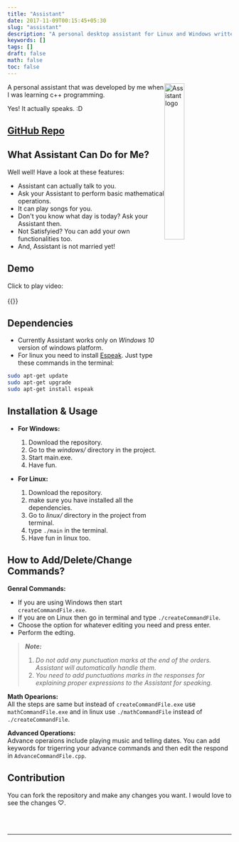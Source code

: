 ```yaml
---
title: "Assistant"
date: 2017-11-09T00:15:45+05:30
slug: "assistant"
description: "A personal desktop assistant for Linux and Windows written purely in C++"
keywords: []
tags: []
draft: false
math: false
toc: false
---
```


<div display="table-cell">
  <img src="https://raw.githubusercontent.com/LakshyaKhatri/Assistant/master/assets/logo/logo.png" alt="Assistant logo" title="Assistant" style="width:30%;height:30%;float:right;"/>
  <p>A personal assistant that was developed by me when I was learning c++ programming.

  Yes! It actually speaks. :D
  </p>
</div>

<h2><a href="https://github.com/LakshyaKhatri/Assistant/" target="_blank">GitHub Repo</a></h2>

## What Assistant Can Do for Me?
Well well! Have a look at these features:
* Assistant can actually talk to you.
* Ask your Assistant to perform basic mathematical operations.
* It can play songs for you.
* Don't you know what day is today? Ask your Assistant then.
* Not Satisfyied? You can add your own functionalities too.
* And, Assistant is not married yet!

## Demo
Click to play video:  
<br>
{{<youtube dVjXoSZKHDs>}}

## Dependencies
* Currently Assistant works only on *Windows 10* version of windows platform.
* For linux you need to install <a href="http://espeak.sourceforge.net/" target="_blank">Espeak</a>. Just type these commands in the terminal:  
```sh
sudo apt-get update
sudo apt-get upgrade
sudo apt-get install espeak
```

## Installation & Usage
* **For Windows:** 
  1. Download the repository.
  2. Go to the *windows/* directory in the project.
  3. Start main.exe.
  4. Have fun.
  
* **For Linux:** 
  1. Download the repository.
  2. make sure you have installed all the dependencies.
  3. Go to *linux/* directory in the project from terminal.
  4. type `./main` in the terminal.
  5. Have fun in linux too.
  
## How to Add/Delete/Change Commands?
**Genral Commands:**
  * If you are using Windows then start `createCommandFile.exe`.
  * If you are on Linux then go in terminal and type `./createCommandFile`.
  * Choose the option for whatever editing you need and press enter.
  * Perform the edting.

> *__Note:__*  
> 1. *Do not add any punctuation marks at the end of the orders. Assistant will automatically handle them.*
> 2. *You need to add punctuations marks in the responses for explaining proper expressions to the Assistant for speaking.*  

**Math Opearions:**  
All the steps are same but instead of `createCommandFile.exe` use `mathCommandFile.exe`  and in linux use `./mathCommandFile` instead of `./createCommandFile`.  

**Advanced Operations:**  
Advance operaions include playing music and telling dates. You can add keywords for trigerring your advance commands and then edit the respond in `AdvanceCommandFile.cpp`.

## Contribution
You can fork the repository and make any changes you want. I would love to see the changes ♡.  

<br>
<br>

-----------------------------------------------------------
